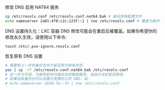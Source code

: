修改 DNS 启用 NAT64 服务

```bash
cp /etc/resolv.conf /etc/resolv.conf.nat64.bak # 备份原有配置文件 
echo nameserver 2a01:4f8:c2c:123f::1 | tee /etc/resolv.conf # 覆盖为新的 DNS
```

DNS 设置持久化：LXC 容器 DNS 修改可能会在重启后被覆盖。如果你希望你的修改永久生效，请使用以下命令: 

`touch /etc/.pve-ignore.resolv.conf`

恢复原有 DNS 设置

```bash
# 需要有上一步的备份文件才能还原为原有状态 
yes | cp -rf /etc/resolv.conf.nat64.bak /etc/resolv.conf 
# 这一步为可选，为避免影响可能存在的解锁服务，请自行决定是否修改。 
# 如果没有备份也可以设置为免费的公共 DNS，如： 
# echo nameserver 2620:fe::fe | tee /etc/resolv.conf
```

